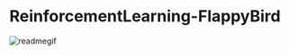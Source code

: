 # ReinforcementLearning-FlappyBird

![readmegif](https://user-images.githubusercontent.com/67343196/182172948-30f9f13e-3b87-4cb1-900d-ae84da6136a4.gif)
